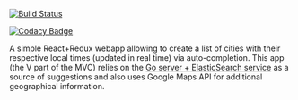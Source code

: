 [![Build Status](https://travis-ci.org/bapjiws/timezones_v.svg?branch=master)](https://travis-ci.org/bapjiws/timezones_v)

[![Codacy Badge](https://api.codacy.com/project/badge/Grade/262109c2f06e40858c881f30a1c691ac)](https://www.codacy.com/app/alex-boklin/timezones_v?utm_source=github.com&amp;utm_medium=referral&amp;utm_content=bapjiws/timezones_v&amp;utm_campaign=Badge_Grade)

A simple React+Redux webapp allowing to create a list of cities with their respective local times (updated in real time) via auto-completion.
This app (the V part of the MVC) relies on the [Go server + ElasticSearch service](https://github.com/bapjiws/timezones_mc) as a source of suggestions
and also uses Google Maps API for additional geographical information.

